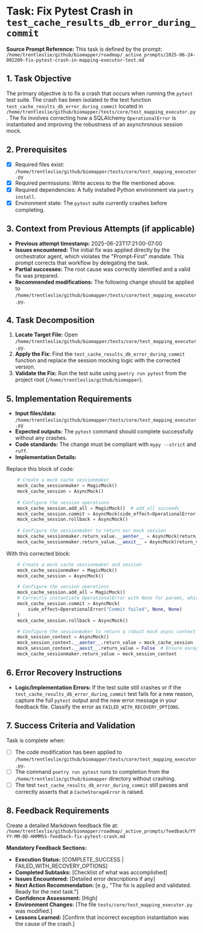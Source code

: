 # Task: Fix Pytest Crash in `test_cache_results_db_error_during_commit`

**Source Prompt Reference:** This task is defined by the prompt: `/home/trentleslie/github/biomapper/roadmap/_active_prompts/2025-06-24-002209-fix-pytest-crash-in-mapping-executor-test.md`

## 1. Task Objective
The primary objective is to fix a crash that occurs when running the `pytest` test suite. The crash has been isolated to the test function `test_cache_results_db_error_during_commit` located in `/home/trentleslie/github/biomapper/tests/core/test_mapping_executor.py`. The fix involves correcting how a SQLAlchemy `OperationalError` is instantiated and improving the robustness of an asynchronous session mock.

## 2. Prerequisites
- [X] Required files exist: `/home/trentleslie/github/biomapper/tests/core/test_mapping_executor.py`
- [X] Required permissions: Write access to the file mentioned above.
- [X] Required dependencies: A fully installed Python environment via `poetry install`.
- [X] Environment state: The `pytest` suite currently crashes before completing.

## 3. Context from Previous Attempts (if applicable)
- **Previous attempt timestamp:** 2025-06-23T17:21:00-07:00
- **Issues encountered:** The initial fix was applied directly by the orchestrator agent, which violates the "Prompt-First" mandate. This prompt corrects that workflow by delegating the task.
- **Partial successes:** The root cause was correctly identified and a valid fix was prepared.
- **Recommended modifications:** The following change should be applied to `/home/trentleslie/github/biomapper/tests/core/test_mapping_executor.py`.

## 4. Task Decomposition
1. **Locate Target File:** Open `/home/trentleslie/github/biomapper/tests/core/test_mapping_executor.py`.
2. **Apply the Fix:** Find the `test_cache_results_db_error_during_commit` function and replace the session mocking logic with the corrected version.
3. **Validate the Fix:** Run the test suite using `poetry run pytest` from the project root (`/home/trentleslie/github/biomapper`).

## 5. Implementation Requirements
- **Input files/data:** `/home/trentleslie/github/biomapper/tests/core/test_mapping_executor.py`
- **Expected outputs:** The `pytest` command should complete successfully without any crashes.
- **Code standards:** The change must be compliant with `mypy --strict` and `ruff`.
- **Implementation Details:**

Replace this block of code:
```python
    # Create a mock cache sessionmaker
    mock_cache_sessionmaker = MagicMock()
    mock_cache_session = AsyncMock()
    
    # Configure the session operations
    mock_cache_session.add_all = MagicMock()  # add_all succeeds
    mock_cache_session.commit = AsyncMock(side_effect=OperationalError("Commit failed", {}, None))
    mock_cache_session.rollback = AsyncMock()
    
    # Configure the sessionmaker to return our mock session
    mock_cache_sessionmaker.return_value.__aenter__ = AsyncMock(return_value=mock_cache_session)
    mock_cache_sessionmaker.return_value.__aexit__ = AsyncMock(return_value=False)
```

With this corrected block:
```python
    # Create a mock cache sessionmaker and session
    mock_cache_sessionmaker = MagicMock()
    mock_cache_session = AsyncMock()

    # Configure the session operations
    mock_cache_session.add_all = MagicMock()
    # Correctly instantiate OperationalError with None for params, which is safer.
    mock_cache_session.commit = AsyncMock(
        side_effect=OperationalError("Commit failed", None, None)
    )
    mock_cache_session.rollback = AsyncMock()

    # Configure the sessionmaker to return a robust mock async context manager
    mock_session_context = AsyncMock()
    mock_session_context.__aenter__.return_value = mock_cache_session
    mock_session_context.__aexit__.return_value = False  # Ensure exceptions propagate
    mock_cache_sessionmaker.return_value = mock_session_context
```

## 6. Error Recovery Instructions
- **Logic/Implementation Errors:** If the test suite still crashes or if the `test_cache_results_db_error_during_commit` test fails for a new reason, capture the full `pytest` output and the new error message in your feedback file. Classify the error as `FAILED_WITH_RECOVERY_OPTIONS`.

## 7. Success Criteria and Validation
Task is complete when:
- [ ] The code modification has been applied to `/home/trentleslie/github/biomapper/tests/core/test_mapping_executor.py`.
- [ ] The command `poetry run pytest` runs to completion from the `/home/trentleslie/github/biomapper` directory without crashing.
- [ ] The test `test_cache_results_db_error_during_commit` still passes and correctly asserts that a `CacheStorageError` is raised.

## 8. Feedback Requirements
Create a detailed Markdown feedback file at:
`/home/trentleslie/github/biomapper/roadmap/_active_prompts/feedback/YYYY-MM-DD-HHMMSS-feedback-fix-pytest-crash.md`

**Mandatory Feedback Sections:**
- **Execution Status:** [COMPLETE_SUCCESS | FAILED_WITH_RECOVERY_OPTIONS]
- **Completed Subtasks:** [Checklist of what was accomplished]
- **Issues Encountered:** [Detailed error descriptions if any]
- **Next Action Recommendation:** [e.g., "The fix is applied and validated. Ready for the next task."]
- **Confidence Assessment:** [High]
- **Environment Changes:** [The file `tests/core/test_mapping_executor.py` was modified.]
- **Lessons Learned:** [Confirm that incorrect exception instantiation was the cause of the crash.]
